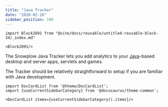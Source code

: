 ```yaml
---
title: "Java Tracker"
date: "2020-02-26"
sidebar_position: 190
---
```


```mdx-code-block
import Block2891 from "@site/docs/reusable/untitled-reusable-block-34/_index.md"

<Block2891/>
```

The Snowplow Java Tracker lets you add analytics to your [Java](http://www.java.com/en/)\-based desktop and server apps, servlets and games.

The Tracker should be relatively straightforward to setup if you are familiar with Java development.

```mdx-code-block
import DocCardList from '@theme/DocCardList';
import {useCurrentSidebarCategory} from '@docusaurus/theme-common';

<DocCardList items={useCurrentSidebarCategory().items}/>
```
